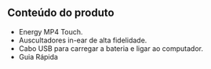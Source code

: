 ## Conteúdo do produto

-	Energy MP4 Touch.
-	Auscultadores in-ear de alta fidelidade.
-	Cabo USB para carregar a bateria e ligar ao computador.
-	Guia Rápida

